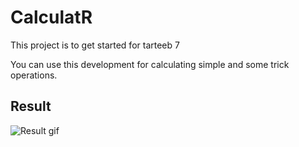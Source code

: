 # CalculatR
This project is to get started for tarteeb 7

You can use this development for calculating simple and some trick operations.

## Result

![Result gif]()
